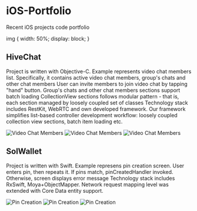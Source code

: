 # iOS-Portfolio
Recent iOS projects code portfolio

img {
width:  50%;
display: block;
}

## HiveChat

Project is written with Objective-C. Example represents video chat members list. Specifically, it contains active video chat members, group's chats and other chat members
User can invite members to join video chat by tapping "hand" button. Group's chats and other chat members sections support batch loading
CollectionView sections follows modular pattern - that is, each section managed by loosely coupled set of classes
Technology stack includes RestKit, WebRTC and own developed framework. Our framework simplifies list-based controller development workflow: loosely coupled collection view sections, batch item loading etc.

![Video Chat Members](img/hive_1.jpg)
![Video Chat Members](img/hive_2.jpg)
![Video Chat Members](img/hive_3.jpg)

## SolWallet

Project is written with Swift. Example represens pin creation screen. User enters pin, then repeats it. If pins match, pinCreatedHandler invoked. Otherwise, screen displays error message
Technology stack includes RxSwift, Moya+ObjectMapper. Network request mapping level was extended with Core Data entity support.

![Pin Creation](img/sol_1.jpg)
![Pin Creation](img/sol_2.jpg)
![Pin Creation](img/sol_3.jpg)
